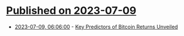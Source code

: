 # [Published on 2023-07-09](index.md)

* [2023-07-09, 06:06:00](https://soylentnews.org/article.pl?sid=23/07/08/0647206&from=rss) - [Key Predictors of Bitcoin Returns Unveiled](https://soylentnews.org/article.pl?sid=23/07/08/0647206&from=rss)
